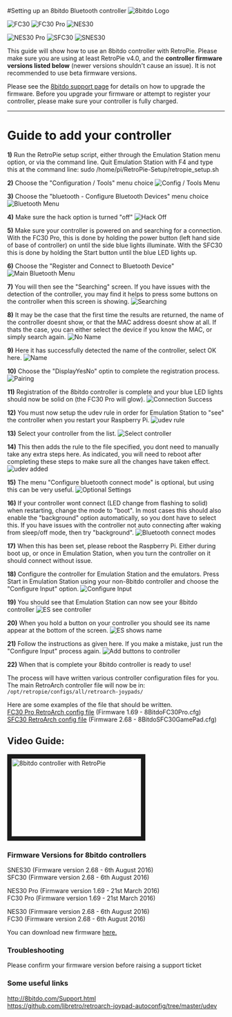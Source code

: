 #Setting up an 8bitdo Bluetooth controller
![8bitdo Logo](http://www.8bitdo.com/images/logo.png)

![FC30](https://s21.postimg.org/nvr2zk54j/fc30.png)
![FC30 Pro](https://s21.postimg.org/muquafo4z/FC30_Pro.jpg)
![NES30](https://s21.postimg.org/3qxiu3bar/nes30_1.jpg)

![NES30 Pro](https://s21.postimg.org/vsbk7sgkz/NES30_Pro.jpg)
![SFC30](https://s21.postimg.org/tp1504gs3/sfc30_1.jpg)
![SNES30](https://s21.postimg.org/q6p53qfw3/snes30_1.jpg)

This guide will show how to use an 8bitdo controller with RetroPie.
Please make sure you are using at least RetroPie v4.0, and the **controller firmware versions listed below** (newer versions shouldn't cause an issue). It is not recommended to use beta firmware versions.

Please see the [8bitdo support page](http://www.8bitdo.com/Support.html) for details on how to upgrade the firmware. Before you upgrade your firmware or attempt to register your controller, please make sure your controller is fully charged.  

***

# Guide to add your controller

**1)** Run the RetroPie setup script, either through the Emulation Station menu option, or via the command line.
Quit Emulation Station with F4 and type this at the command line: sudo /home/pi/RetroPie-Setup/retropie_setup.sh

**2)** Choose the "Configuration / Tools" menu choice
![Config / Tools Menu](https://s22.postimg.org/7043daech/1_Config_Tools.jpg)

**3)** Choose the "bluetooth - Configure Bluetooth Devices" menu choice
![Bluetooth Menu](https://s22.postimg.org/ofy9ezdb5/2_Bluetooth_Menu.jpg)

**4)** Make sure the hack option is turned "off"
![Hack Off](https://s22.postimg.org/df349yl29/2_5_Turn_hack_off.jpg)

**5)** Make sure your controller is powered on and searching for a connection.
With the FC30 Pro, this is done by holding the power button (left hand side of base of controller) on until the side blue lights illuminate. With the SFC30 this is done by holding the Start button until the blue LED lights up.

**6)** Choose the "Register and Connect to Bluetooth Device"
![Main Bluetooth Menu](https://s22.postimg.org/lai92ik2p/3_Main_Bluetooth_Menu.jpg)

**7)** You will then see the "Searching" screen. If you have issues with the detection of the controller, you may find it helps to press some buttons on the controller when this screen is showing.
![Searching](https://s22.postimg.org/3lqiaw8bl/4_Searching.jpg)

**8)** It may be the case that the first time the results are returned, the name of the controller doesnt show, or that the MAC address doesnt show at all. If thats the case, you can either select the device if you know the MAC, or simply search again.
![No Name](https://s22.postimg.org/g1n84n1nl/5_Search_Results_No_Name.jpg)

**9)** Here it has successfully detected the name of the controller, select OK here.
![Name](https://s22.postimg.org/tju4gxdsx/6_Search_Results_Name.jpg)

**10)** Choose the "DisplayYesNo" optin to complete the registration process.
![Pairing](https://s22.postimg.org/v05mz2gpt/7_Pairing.jpg)

**11)** Registration of the 8bitdo controller is complete and your blue LED lights should now be solid on (the FC30 Pro will glow).
![Connection Success](https://s22.postimg.org/jp2zap9up/8_Connection_Success.jpg)

**12)** You must now setup the udev rule in order for Emulation Station to "see" the controller when you restart your Raspberry Pi.
![udev rule](https://s22.postimg.org/ksn3mnuht/9_Setup_Udev_Menu.jpg)

**13)** Select your controller from the list.
![Select controller](https://s22.postimg.org/tc6hkf2u9/10_Choose_device_for_udev.jpg)

**14)** This then adds the rule to the file specified, you dont need to manually take any extra steps here.
As indicated, you will need to reboot after completing these steps to make sure all the changes have taken effect.
![udev added](https://s22.postimg.org/w7jkra6u9/11_Udev_rule_added.jpg)

**15)** The menu "Configure bluetooth connect mode" is optional, but using this can be very useful.
![Optional Settings](https://s22.postimg.org/cqyv4rbq9/12_Optional_settings.jpg)

**16)** If your controller wont connect (LED change from flashing to solid) when restarting, change the mode to "boot". In most cases this should also enable the "background" option automatically, so you dont have to select this. If you have issues with the controller not auto connecting after waking from sleep/off mode, then try "background".
![Bluetooth connect modes](https://s22.postimg.org/7gyhr7gv5/13_Bluetooth_connect_modes.jpg)

**17)** When this has been set, please reboot the Raspberry Pi.
Either during boot up, or once in Emulation Station, when you turn the controller on it should connect without issue.

**18)** Configure the controller for Emulation Station and the emulators. Press Start in Emulation Station using your non-8bitdo controller and choose the "Configure Input" option.
![Configure Input](https://s22.postimg.org/9msslpkbl/14_Configure_Input_ES.jpg)

**19)** You should see that Emulation Station can now see your 8bitdo controller
![ES see controller](https://s22.postimg.org/vahqw5kpt/15_Game_Pads_Detected.jpg)

**20)** When you hold a button on your controller you should see its name appear at the bottom of the screen.
![ES shows name](https://s22.postimg.org/4qp5u0k69/16_Game_Pads_Detected_FC30_Pro.jpg)

**21)** Follow the instructions as given here. If you make a mistake, just run the "Configure Input" process again.
![Add buttons to controller](https://s22.postimg.org/dmzxxyash/17_Configuring_Game_Pad.jpg)

**22)** When that is complete your 8bitdo controller is ready to use!

The process will have written various controller configuration files for you.
The main RetroArch controller file will now be in:
`/opt/retropie/configs/all/retroarch-joypads/`

Here are some examples of the file that should be written.  
[FC30 Pro RetroArch config file](http://pastebin.com/raw/YCj3NW0h) (Firmware 1.69 - 8BitdoFC30Pro.cfg)  
[SFC30 RetroArch config file](http://pastebin.com/raw/ZKbDkCBt) (Firmware 2.68 - 8BitdoSFC30GamePad.cfg)

## Video Guide:
<a href="https://www.youtube.com/watch?v=e2We6AElqg8" target="_blank"><img src="https://i.ytimg.com/vi_webp/e2We6AElqg8/mqdefault.webp" 
alt="8bitdo controller with RetroPie" width="300" height="180" border="10" /></a>

### Firmware Versions for 8bitdo controllers
SNES30 (Firmware version 2.68 - 6th August 2016)  
SFC30 (Firmware version 2.68 - 6th August 2016)  
  
NES30 Pro (Firmware version 1.69 - 21st March 2016)  
FC30 Pro (Firmware version 1.69 - 21st March 2016)  
  
NES30 (Firmware version 2.68 - 6th August 2016)  
FC30 (Firmware version 2.68 - 6th August 2016)  

You can download new firmware [here.](http://www.8bitdo.com/Support.html)

### Troubleshooting
Please confirm your firmware version before raising a support ticket

### Some useful links
http://8bitdo.com/Support.html  
https://github.com/libretro/retroarch-joypad-autoconfig/tree/master/udev